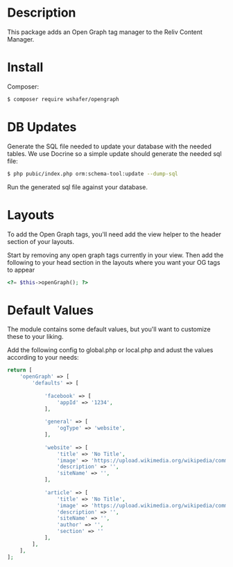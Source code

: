 Description
===========

This package adds an Open Graph tag manager to the Reliv Content Manager.


Install
=======

Composer:

```bash
$ composer require wshafer/opengraph
```

DB Updates
==========

Generate the SQL file needed to update your database with the needed
tables.  We use Docrine so a simple update should generate the needed
sql file:

```bash
$ php pubic/index.php orm:schema-tool:update --dump-sql
```

Run the generated sql file against your database.

Layouts
=======
To add the Open Graph tags, you'll need add the view helper to the 
header section of your layouts.

Start by removing any open graph tags currently in your view.  Then add
the following to your head section in the layouts where you want
your OG tags to appear

```php
<?= $this->openGraph(); ?>
```

Default Values
==============
The module contains some default values, but you'll want to customize
these to your liking.

Add the following config to global.php or local.php and adust the
values according to your needs:

```php
return [
    'openGraph' => [
        'defaults' => [
    
            'facebook' => [
                'appId' => '1234',
            ],
    
            'general' => [
                'ogType' => 'website',
            ],
    
            'website' => [
                'title' => 'No Title',
                'image' => 'https://upload.wikimedia.org/wikipedia/commons/4/4b/Blank_License_Plate_Shape.jpg',
                'description' => '',
                'siteName' => '',
            ],
    
            'article' => [
                'title' => 'No Title',
                'image' => 'https://upload.wikimedia.org/wikipedia/commons/4/4b/Blank_License_Plate_Shape.jpg',
                'description' => '',
                'siteName' => '',
                'author' => '',
                'section' => ''
            ],
        ],
    ],
];
```
